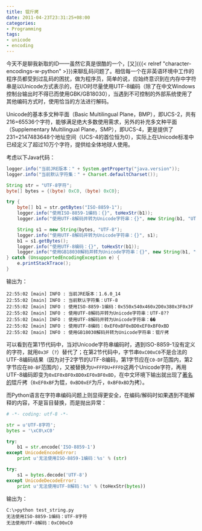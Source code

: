 ```yaml
---
title: 锟斤拷
date: 2011-04-23T23:31:25+08:00
categories:
- Programming
tags:
- unicode
- encoding
---
```


今天不是聊我新取的ID——虽然它真是很酷的一个，[又]({{< relref "character-encodings-w-python" >}})来聊乱码问题了。相信每一个在非英语环境中工作的程序员都受到过乱码的困扰，做为程序员，简单的说，应始终意识到在内存中字符串是以Unicode方式表示的，在I/O时尽量使用UTF-8编码（除了在中文Windows控制台输出时不得已而使用GBK/GB18030），当遇到不可控制的外部系统使用了其他编码方式时，使用恰当的方法进行解码。
<!-- more -->
Unicode的基本多文种平面（Basic Multilingual Plane，BMP），即UCS-2，共有216\=65536个字符，能够满足绝大多数使用需求，另外的补充多文种平面（Supplementary Multilingual Plane，SMP），即UCS-4，更是提供了231\=2147483648个地址空间（UCS-4的首位恒为0），实际上在Unicode标准中已经定义了超过10万个字符，提供给全体地球人使用。

考虑以下Java代码：

```java
logger.info("当前JRE版本：" + System.getProperty("java.version"));
logger.info("当前默认字符集：" + Charset.defaultCharset());

String str = "UTF-8字符";
byte[] bytes = {(byte) 0xC0, (byte) 0xC0};

try {
	byte[] b1 = str.getBytes("ISO-8859-1");
	logger.info("使用ISO-8859-1编码：{}", toHexStr(b1));
	logger.info("使用UTF-8解码并转为Unicode字符串：{}", new String(b1, "UTF-8"));

	String s1 = new String(bytes, "UTF-8");
	logger.info("使用UTF-8解码并转为Unicode字符串：{}", s1);
	b1 = s1.getBytes();
	logger.info("使用UTF-8编码：{}", toHexStr(b1));
	logger.info("使用GB18030解码并转为Unicode字符串：{}", new String(b1, "GB18030"));
} catch (UnsupportedEncodingException e) {
	e.printStackTrace();
}
```

输出为：

```shell
22:55:02 [main] INFO : 当前JRE版本：1.6.0_14
22:55:02 [main] INFO : 当前默认字符集：UTF-8
22:55:02 [main] INFO : 使用ISO-8859-1编码：0x550x540x460x2D0x380x3F0x3F
22:55:02 [main] INFO : 使用UTF-8解码并转为Unicode字符串：UTF-8??
22:55:02 [main] INFO : 使用UTF-8解码并转为Unicode字符串：��
22:55:02 [main] INFO : 使用UTF-8编码：0xEF0xBF0xBD0xEF0xBF0xBD
22:55:02 [main] INFO : 使用GB18030解码并转为Unicode字符串：锟斤拷
```

可以看到在第1节代码中，当对Unicode字符串编码时，遇到ISO-8859-1没有定义的字符，就用`0x3F`（`?`）替代了；在第2节代码中，字节串`0xC00xC0`不是合法的UTF-8编码结果（因为对于2字节的UTF-8编码，第1字节应在`C0-DF`范围内，第2字节应在`80-BF`范围内），又被替换为`U+FFFDU+FFFD`这两个Unicode字符，再用UTF-8编码即变为`0xEF0xBF0xBD0xEF0xBF0xBD`，在中文环境下输出就出现了[著名的](http://baike.baidu.com/view/2638658.htm#sub2638658)锟斤拷（`0xEF0xBF`为锟，`0xBD0xEF`为斤，`0xBF0xBD`为拷）。

而Python语言在字符串编码问题上则显得更安全，在编码/解码时如果遇到不能解释的内容，不是盲目替换，而是抛出异常：

```python
# -*- coding: utf-8 -*-

str = u'UTF-8字符';
bytes = '\xC0\xC0'

try:
    b1 = str.encode('ISO-8859-1')
except UnicodeEncodeError:
    print u'无法使用ISO-8859-1编码：%s' % (str)

try:
    s1 = bytes.decode('UTF-8')
except UnicodeDecodeError:
    print u'无法使用UTF-8解码：%s' % (toHexStr(bytes))
```

输出为：

```shell
C:\>python test_string.py
无法使用ISO-8859-1编码：UTF-8字符
无法使用UTF-8解码：0xC00xC0
```
